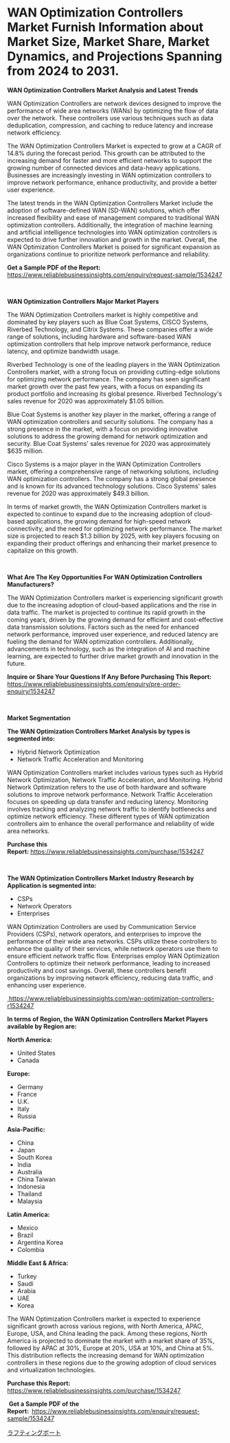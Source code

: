 <p><h1>WAN Optimization Controllers Market Furnish Information about Market Size, Market Share, Market Dynamics, and Projections Spanning from 2024 to 2031.</h1></p><p><strong>WAN Optimization Controllers Market Analysis and Latest Trends</strong></p>
<p><p>WAN Optimization Controllers are network devices designed to improve the performance of wide area networks (WANs) by optimizing the flow of data over the network. These controllers use various techniques such as data deduplication, compression, and caching to reduce latency and increase network efficiency.</p><p>The WAN Optimization Controllers Market is expected to grow at a CAGR of 14.8% during the forecast period. This growth can be attributed to the increasing demand for faster and more efficient networks to support the growing number of connected devices and data-heavy applications. Businesses are increasingly investing in WAN optimization controllers to improve network performance, enhance productivity, and provide a better user experience.</p><p>The latest trends in the WAN Optimization Controllers Market include the adoption of software-defined WAN (SD-WAN) solutions, which offer increased flexibility and ease of management compared to traditional WAN optimization controllers. Additionally, the integration of machine learning and artificial intelligence technologies into WAN optimization controllers is expected to drive further innovation and growth in the market. Overall, the WAN Optimization Controllers Market is poised for significant expansion as organizations continue to prioritize network performance and reliability.</p></p>
<p><strong>Get a Sample PDF of the Report:&nbsp;</strong> <a href="https://www.reliablebusinessinsights.com/enquiry/request-sample/1534247">https://www.reliablebusinessinsights.com/enquiry/request-sample/1534247</a></p>
<p>&nbsp;</p>
<p><strong>WAN Optimization Controllers Major Market Players</strong></p>
<p><p>The WAN Optimization Controllers market is highly competitive and dominated by key players such as Blue Coat Systems, CISCO Systems, Riverbed Technology, and Citrix Systems. These companies offer a wide range of solutions, including hardware and software-based WAN optimization controllers that help improve network performance, reduce latency, and optimize bandwidth usage. </p><p>Riverbed Technology is one of the leading players in the WAN Optimization Controllers market, with a strong focus on providing cutting-edge solutions for optimizing network performance. The company has seen significant market growth over the past few years, with a focus on expanding its product portfolio and increasing its global presence. Riverbed Technology's sales revenue for 2020 was approximately $1.05 billion.</p><p>Blue Coat Systems is another key player in the market, offering a range of WAN optimization controllers and security solutions. The company has a strong presence in the market, with a focus on providing innovative solutions to address the growing demand for network optimization and security. Blue Coat Systems' sales revenue for 2020 was approximately $635 million.</p><p>Cisco Systems is a major player in the WAN Optimization Controllers market, offering a comprehensive range of networking solutions, including WAN optimization controllers. The company has a strong global presence and is known for its advanced technology solutions. Cisco Systems' sales revenue for 2020 was approximately $49.3 billion.</p><p>In terms of market growth, the WAN Optimization Controllers market is expected to continue to expand due to the increasing adoption of cloud-based applications, the growing demand for high-speed network connectivity, and the need for optimizing network performance. The market size is projected to reach $1.3 billion by 2025, with key players focusing on expanding their product offerings and enhancing their market presence to capitalize on this growth.</p></p>
<p>&nbsp;</p>
<p><strong>What Are The Key Opportunities For WAN Optimization Controllers Manufacturers?</strong></p>
<p><p>The WAN Optimization Controllers market is experiencing significant growth due to the increasing adoption of cloud-based applications and the rise in data traffic. The market is projected to continue its rapid growth in the coming years, driven by the growing demand for efficient and cost-effective data transmission solutions. Factors such as the need for enhanced network performance, improved user experience, and reduced latency are fueling the demand for WAN optimization controllers. Additionally, advancements in technology, such as the integration of AI and machine learning, are expected to further drive market growth and innovation in the future.</p></p>
<p><strong>Inquire or Share Your Questions If Any Before Purchasing This Report:</strong> <a href="https://www.reliablebusinessinsights.com/enquiry/pre-order-enquiry/1534247">https://www.reliablebusinessinsights.com/enquiry/pre-order-enquiry/1534247</a></p>
<p>&nbsp;</p>
<p><strong>Market Segmentation</strong></p>
<p><strong>The WAN Optimization Controllers Market Analysis by types is segmented into:</strong></p>
<p><ul><li>Hybrid Network Optimization</li><li>Network Traffic Acceleration and Monitoring</li></ul></p>
<p><p>WAN Optimization Controllers market includes various types such as Hybrid Network Optimization, Network Traffic Acceleration, and Monitoring. Hybrid Network Optimization refers to the use of both hardware and software solutions to improve network performance. Network Traffic Acceleration focuses on speeding up data transfer and reducing latency. Monitoring involves tracking and analyzing network traffic to identify bottlenecks and optimize network efficiency. These different types of WAN optimization controllers aim to enhance the overall performance and reliability of wide area networks.</p></p>
<p><strong>Purchase this Report:&nbsp;</strong><a href="https://www.reliablebusinessinsights.com/purchase/1534247">https://www.reliablebusinessinsights.com/purchase/1534247</a></p>
<p>&nbsp;</p>
<p><strong>The WAN Optimization Controllers Market Industry Research by Application is segmented into:</strong></p>
<p><ul><li>CSPs</li><li>Network Operators</li><li>Enterprises</li></ul></p>
<p><p>WAN Optimization Controllers are used by Communication Service Providers (CSPs), network operators, and enterprises to improve the performance of their wide area networks. CSPs utilize these controllers to enhance the quality of their services, while network operators use them to ensure efficient network traffic flow. Enterprises employ WAN Optimization Controllers to optimize their network performance, leading to increased productivity and cost savings. Overall, these controllers benefit organizations by improving network efficiency, reducing data traffic, and enhancing user experience.</p></p>
<p><a href="https://www.reliablebusinessinsights.com/wan-optimization-controllers-r1534247">&nbsp;https://www.reliablebusinessinsights.com/wan-optimization-controllers-r1534247</a></p>
<p><strong>In terms of Region, the WAN Optimization Controllers Market Players available by Region are:</strong></p>
<p>
    <p> <strong> North America: </strong>
        <ul>
            <li>United States</li>
            <li>Canada</li>
        </ul>
        </p> 
    <p> <strong> Europe: </strong>
        <ul>
            <li>Germany</li>
            <li>France</li>
            <li>U.K.</li>
            <li>Italy</li>
            <li>Russia</li>
        </ul>
        </p> 
    <p> <strong> Asia-Pacific: </strong>
        <ul>
            <li>China</li>
            <li>Japan</li>
            <li>South Korea</li>
            <li>India</li>
            <li>Australia</li>
            <li>China Taiwan</li>
            <li>Indonesia</li>
            <li>Thailand</li>
            <li>Malaysia</li>
        </ul>
        </p> 
    <p> <strong> Latin America: </strong>
        <ul>
            <li>Mexico</li>
            <li>Brazil</li>
            <li>Argentina Korea</li>
            <li>Colombia</li>
        </ul>
        </p> 
    <p> <strong> Middle East & Africa: </strong>
        <ul>
            <li>Turkey</li>
            <li>Saudi</li>
            <li>Arabia</li>
            <li>UAE</li>
            <li>Korea</li>
        </ul>
    </p>
    </p>
<p><p>The WAN Optimization Controllers market is expected to experience significant growth across various regions, with North America, APAC, Europe, USA, and China leading the pack. Among these regions, North America is projected to dominate the market with a market share of 35%, followed by APAC at 30%, Europe at 20%, USA at 10%, and China at 5%. This distribution reflects the increasing demand for WAN optimization controllers in these regions due to the growing adoption of cloud services and virtualization technologies.</p></p>
<p><strong>Purchase this Report: </strong><a href="https://www.reliablebusinessinsights.com/purchase/1534247">https://www.reliablebusinessinsights.com/purchase/1534247</a></p>
<p>&nbsp;<strong>Get a Sample PDF of the Report:&nbsp;&nbsp;</strong><a href="https://www.reliablebusinessinsights.com/enquiry/request-sample/1534247">https://www.reliablebusinessinsights.com/enquiry/request-sample/1534247</a></p>
<p><strong></strong></p>
<p><p><a href="https://github.com/tubbs463/Market-Research-Report-List-2/blob/main/190058033443.md">ラフティングボート</a></p></p>